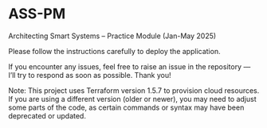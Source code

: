 # ASS-PM
Architecting Smart Systems – Practice Module (Jan-May 2025)

Please follow the instructions carefully to deploy the application.

If you encounter any issues, feel free to raise an issue in the repository — I’ll try to respond as soon as possible. Thank you!

Note: This project uses Terraform version 1.5.7 to provision cloud resources. If you are using a different version (older or newer), you may need to adjust some parts of the code, as certain commands or syntax may have been deprecated or updated.
